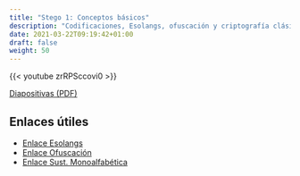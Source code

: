 ```yaml
---
title: "Stego 1: Conceptos básicos"
description: "Codificaciones, Esolangs, ofuscación y criptografía clásica."
date: 2021-03-22T09:19:42+01:00
draft: false
weight: 50
---
```


{{< youtube zrRPSccovi0 >}}

[Diapositivas (PDF)](../stego-1.pdf)

## Enlaces útiles

* [Enlace Esolangs](https://gist.github.com/eriverosr/bb4e39ff91879bd30bb9d6417cd9057f)
* [Enlace Ofuscación](https://gist.github.com/eriverosr/b12f66e5ae6e6c254f4ece488d982094)
* [Enlace Sust. Monoalfabética](https://gist.github.com/eriverosr/5f9da031b82bd2c6844ce933476ffb40)